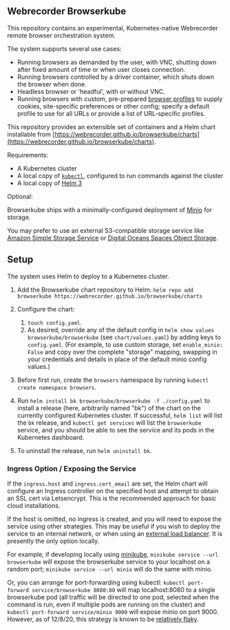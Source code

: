 ## Webrecorder Browserkube

This repository contains an experimental, Kubernetes-native Webrecorder remote browser orchestration system.

The system supports several use cases:
- Running browsers as demanded by the user, with VNC, shutting down after fixed amount of time or when user closes connection.
- Running browsers controlled by a driver container, which shuts down the browser when done.
- Headless browser or 'headful', with or without VNC.
- Running browsers with custom, pre-prepared [browser profiles](https://blog.mozilla.org/firefox/profiles-shmofiles-whats-browser-profile-anyway/) to supply cookies, site-specific preferences or other config; specify a default profile to use for all URLs or provide a list of URL-specific profiles.

This repository provides an extensible set of containers and a Helm chart installable from [https://webrecorder.github.io/browserkube/charts](https://webrecorder.github.io/browserkube/charts).

Requirements:

- A Kubernetes cluster
- A local copy of [`kubectl`](https://kubernetes.io/docs/tasks/tools/install-kubectl/), configured to run commands against the cluster
- A local copy of [Helm 3](https://v3.helm.sh/)


Optional:

Browserkube ships with a minimally-configured deployment of [Minio](https://min.io/) for storage.

You may prefer to use an external S3-compatible storage service like [Amazon Simple Storage Service](https://aws.amazon.com/s3/) or [Digital Oceans Spaces Object Storage](https://www.digitalocean.com/products/spaces/).


## Setup

The system uses Helm to deploy to a Kubernetes cluster.

1. Add the Browserkube chart repository to Helm: `helm repo add browserkube https://webrecorder.github.io/browserkube/charts`

2. Configure the chart:
   1. `touch config.yaml`.
   2. As desired, override any of the default config in `helm show values browserkube/browserkube` (see `chart/values.yaml`) by adding keys to `config.yaml`. (For example, to use custom storage, set `enable_minio: False` and copy over the complete "storage" mapping, swapping in your credentials and details in place of the default minio config values.)

2. Before first run, create the `browsers` namespace by running `kubectl create namespace browsers`.

3. Run `helm install bk browserkube/browserkube -f ./config.yaml` to install a release (here, arbitrarily named "bk") of the chart on the currently configured Kubernetes cluster. If successful, `helm list` will list the `bk` release, and `kubectl get services` will list the `browserkube` service, and you should be able to see the service and its pods in the Kubernetes dashboard.

4. To uninstall the release, run `helm uninstall bk`.


### Ingress Option / Exposing the Service

If the `ingress.host` and `ingress.cert_email` are set, the Helm chart will configure an Ingress controller on the specified host and attempt to obtain an SSL cert via Letsencrypt. This is the recommended approach for basic cloud installations.

If the host is omitted, no ingress is created, and you will need to expose the service using other strategies. This may be useful if you wish to deploy the service to an internal network, or when using an [external load balancer](https://kubernetes.io/docs/tasks/access-application-cluster/create-external-load-balancer/). It is presently the only option locally.

For example, if developing locally using [minikube](https://minikube.sigs.k8s.io/docs/start/), `minikube service --url browserkube` will expose the browserkube service to your localhost on a random port; `minikube service --url minio` will do the same with minio.

Or, you can arrange for port-forwarding using kubectl: `kubectl port-forward service/browserkube 8080:80` will map localhost:8080 to a single browserkube pod (all traffic will be directed to one pod, selected when the command is run, even if multiple pods are running on the cluster) and `kubectl port-forward service/minio 9000` will expose minio on port 9000. However, as of 12/8/20, this strategy is known to be [relatively flaky](https://github.com/kubernetes/kubernetes/issues/74551).
